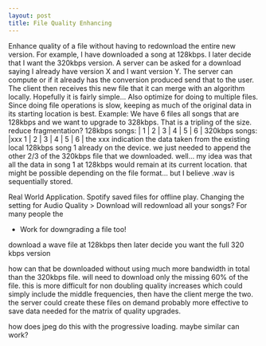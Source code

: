 ```yaml
---
layout: post
title: File Quality Enhancing
---
```


Enhance quality of a file without having to redownload the entire new version.
For example, I have downloaded a song at 128kbps. I later decide that I want the 320kbps version.
A server can be asked for a download saying I already have version X and I want version Y.
The server can compute or if it already has the conversion produced send that to the user.
The client then receives this new file that it can merge with an algorithm locally. Hopefully it is fairly simple...
Also optimize for doing to multiple files. Since doing file operations is slow, keeping as much of the original data in its starting location is best.
 Example: We have 6 files all songs that are 128kbps and we want to upgrade to 328kbps. That is a tripling of the size.
 reduce fragmentation?
 128kbps songs: | 1 | 2 | 3 | 4 | 5 | 6 | 
 320kbps songs: |xxx  1     |     2     |     3     |     4     |     5     |     6     |
  the xxx indication the data taken from the existing local 128kbps song 1 already on the device.
  we just needed to append the other 2/3 of the 320kbps file that we downloaded.
 well... my idea was that all the data in song 1 at 128kbps would remain at its current location.
  that might be possible depending on the file format... but I believe .wav is sequentially stored.


Real World Application.
Spotify saved files for offline play. Changing the setting for Audio Quality > Download will redownload all your songs?
For many people the

- Work for downgrading a file too!

download a wave file at 128kbps
then later decide you want the full 320 kbps version

how can that be downloaded without using much more bandwidth in total than the 320kbps file.
will need to download only the missing 60% of the file. this is more difficult for non doubling quality increases which could simply include the middle frequencies, then have the client merge the two. the server could create these files on demand probably more effective to save data needed for the matrix of quality upgrades.

how does jpeg do this with the progressive loading. maybe similar can work?